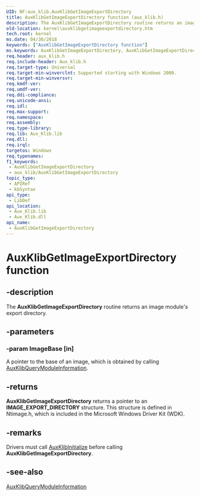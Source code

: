 ```yaml
---
UID: NF:aux_klib.AuxKlibGetImageExportDirectory
title: AuxKlibGetImageExportDirectory function (aux_klib.h)
description: The AuxKlibGetImageExportDirectory routine returns an image module's export directory.
old-location: kernel\auxklibgetimageexportdirectory.htm
tech.root: kernel
ms.date: 04/30/2018
keywords: ["AuxKlibGetImageExportDirectory function"]
ms.keywords: AuxKlibGetImageExportDirectory, AuxKlibGetImageExportDirectory routine [Kernel-Mode Driver Architecture], aux_klib/AuxKlibGetImageExportDirectory, aux_klib_266e4e59-eaf6-47a4-a5d0-27fc55426273.xml, kernel.auxklibgetimageexportdirectory
req.header: aux_klib.h
req.include-header: Aux_klib.h
req.target-type: Universal
req.target-min-winverclnt: Supported starting with Windows 2000.
req.target-min-winversvr: 
req.kmdf-ver: 
req.umdf-ver: 
req.ddi-compliance: 
req.unicode-ansi: 
req.idl: 
req.max-support: 
req.namespace: 
req.assembly: 
req.type-library: 
req.lib: Aux_Klib.lib
req.dll: 
req.irql: 
targetos: Windows
req.typenames: 
f1_keywords:
 - AuxKlibGetImageExportDirectory
 - aux_klib/AuxKlibGetImageExportDirectory
topic_type:
 - APIRef
 - kbSyntax
api_type:
 - LibDef
api_location:
 - Aux_Klib.lib
 - Aux_Klib.dll
api_name:
 - AuxKlibGetImageExportDirectory
---
```


# AuxKlibGetImageExportDirectory function


## -description

The <b>AuxKlibGetImageExportDirectory</b> routine returns an image module's export directory.

## -parameters

### -param ImageBase [in]


A pointer to the base of an image, which is obtained by calling <a href="/windows-hardware/drivers/ddi/aux_klib/nf-aux_klib-auxklibquerymoduleinformation">AuxKlibQueryModuleInformation</a>.

## -returns

<b>AuxKlibGetImageExportDirectory</b> returns a pointer to an <b>IMAGE_EXPORT_DIRECTORY</b> structure. This structure is defined in Ntimage.h, which is included in the Microsoft Windows Driver Kit (WDK).

## -remarks

Drivers must call <a href="/windows-hardware/drivers/ddi/aux_klib/nf-aux_klib-auxklibinitialize">AuxKlibInitialize</a> before calling <b>AuxKlibGetImageExportDirectory</b>.

## -see-also

<a href="/windows-hardware/drivers/ddi/aux_klib/nf-aux_klib-auxklibquerymoduleinformation">AuxKlibQueryModuleInformation</a>
